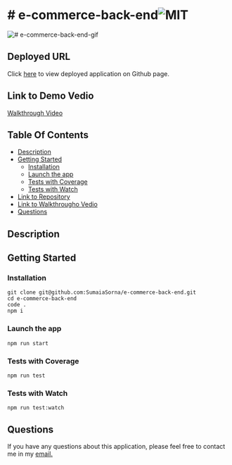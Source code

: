 # # e-commerce-back-end![MIT](https://img.shields.io/static/v1?label=MIT&message=License&color=critical)

![# e-commerce-back-end-gif](./assets/gif/#)

## Deployed URL

Click [here](#) to view deployed application on Github page.

## Link to Demo Vedio

<a href="#">Walkthrough Video</a>

## Table Of Contents

- [Description](#description)
- [Getting Started](#getting-started)
  - [Installation](#installation)
  - [Launch the app](#launch-the-app)
  - [Tests with Coverage](#tests-with-coverage)
  - [Tests with Watch](#tests-with-watch)
- [Link to Repository](#link-to-repository)
- [Link to Walkthrougho Vedio](#link-to-walkthrough-vedio)
- [Questions](#questions)

## Description

## Getting Started

### Installation

```
git clone git@github.com:SumaiaSorna/e-commerce-back-end.git
cd e-commerce-back-end
code .
npm i
```

### Launch the app

```
npm run start
```

### Tests with Coverage

```
npm run test
```

### Tests with Watch

```
npm run test:watch
```

## Questions

If you have any questions about this application, please feel free to contact me in my <a href="mailto:sorna.sumaia@gmail.com">email.</a>
